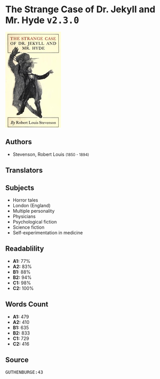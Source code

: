 # The Strange Case of Dr. Jekyll and Mr. Hyde <kbd>v2.3.0</kbd>

![](./cover.medium.jpg "")

## Authors


 - Stevenson, Robert Louis <small>(1850 - 1894)</small>

## Translators



## Subjects


 - Horror tales
 - London (England)
 - Multiple personality
 - Physicians
 - Psychological fiction
 - Science fiction
 - Self-experimentation in medicine

## Readablility


 - **A1:** 77%
 - **A2:** 83%
 - **B1:** 88%
 - **B2:** 94%
 - **C1:** 98%
 - **C2:** 100%

## Words Count


 - **A1:** 479
 - **A2:** 410
 - **B1:** 635
 - **B2:** 833
 - **C1:** 729
 - **C2:** 416

## Source


<kbd>GUTHENBURGE:43</kbd>

